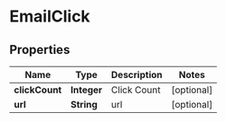 

# EmailClick


## Properties

| Name | Type | Description | Notes |
|------------ | ------------- | ------------- | -------------|
|**clickCount** | **Integer** | Click Count |  [optional] |
|**url** | **String** | url |  [optional] |



